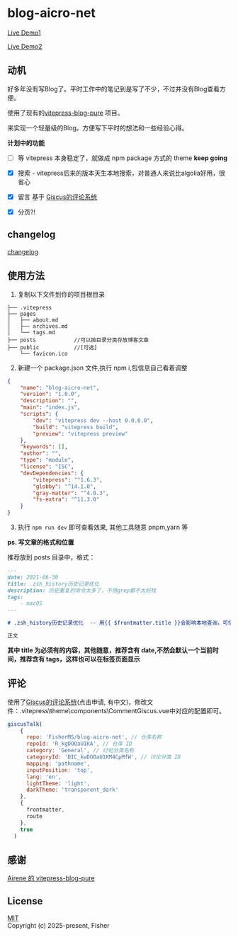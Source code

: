 # blog-aicro-net

[Live Demo1](https://blog.aicro.net)

[Live Demo2](https://blog.abcdeep.net)



## 动机

好多年没有写Blog了。平时工作中的笔记到是写了不少，不过并没有Blog查看方便。

使用了现有的[vitepress-blog-pure](https://github.com/airene/vitepress-blog-pure) 项目。

来实现一个轻量级的Blog。方便写下平时的想法和一些经验心得。



**计划中的功能**
-   [ ] 等 vitepress 本身稳定了，就做成 npm package 方式的 theme **keep going**
-   [x] 搜索 - vitepress后来的版本天生本地搜索，对普通人来说比algolia好用，很省心
-   [x] 留言 基于 [Giscus的评论系统](https://giscus.app/)
-   [x] 分页?!



## changelog
[changelog](./changelog.md)


## 使用方法

1. 复制以下文件到你的项目根目录

```
├── .vitepress
├── pages
│   ├── about.md
│   ├── archives.md
│   └── tags.md
├── posts            //可以按目录分类存放博客文章
├── public           //[可选]
    └── favicon.ico
```


2. 新建一个 package.json 文件,执行 npm i,包信息自己看着调整

```json
{
    "name": "blog-aicro-net",
    "version": "1.0.0",
    "description": "",
    "main": "index.js",
    "scripts": {
        "dev": "vitepress dev --host 0.0.0.0",
        "build": "vitepress build",
        "preview": "vitepress preview"
    },
    "keywords": [],
    "author": "",
    "type": "module",
    "license": "ISC",
    "devDependencies": {
        "vitepress": "^1.6.3",
        "globby": "^14.1.0",
        "gray-matter": "^4.0.3",
        "fs-extra": "^11.3.0"
    }
}
```

3. 执行 `npm run dev` 即可查看效果, 其他工具随意 pnpm,yarn 等

**ps. 写文章的格式和位置**  

推荐放到 posts 目录中，格式：

```markdown
---
date: 2021-06-30
title: .zsh_history历史记录优化
description: 历史重复的命令太多了，不用grep都不太好找
tags:
    - macOS
---

# .zsh_history历史记录优化  -- 用{{ $frontmatter.title }}会影响本地查询，可惜

正文

```



**其中 title 为必须有的内容，其他随意，推荐含有 date,不然会默认一个当前时间，推荐含有 tags，这样也可以在标签页面显示**

## 评论

使用了[Giscus的评论系统](https://giscus.app/)(点击申请, 有中文)，修改文件：\.vitepress\theme\components\CommentGiscus.vue中对应的配置即可。

```js
giscusTalk(
    {
      repo: 'FisherMS/blog-aicro-net', // 仓库名称
      repoId: 'R_kgDOOaU1KA', // 仓库 ID
      category: 'General', // 讨论分类名称
      categoryId: 'DIC_kwDOOaU1KM4CpMfW', // 讨论分类 ID
      mapping: 'pathname',
      inputPosition: 'top',
      lang: 'en',
      lightTheme: 'light',
      darkTheme: 'transparent_dark'
    },
    {
      frontmatter,
      route
    },
    true
  )
```

## 感谢

[Airene 的 vitepress-blog-pure](https://github.com/airene/vitepress-blog-pure)


## License

[MIT](https://opensource.org/licenses/MIT)  
Copyright (c) 2025-present, Fisher

